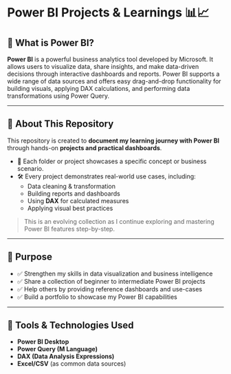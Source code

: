 # Power BI Projects & Learnings 📊📈

## 🧠 What is Power BI?

**Power BI** is a powerful business analytics tool developed by Microsoft. It allows users to visualize data, share insights, and make data-driven decisions through interactive dashboards and reports. Power BI supports a wide range of data sources and offers easy drag-and-drop functionality for building visuals, applying DAX calculations, and performing data transformations using Power Query.

---

## 🎯 About This Repository

This repository is created to **document my learning journey with Power BI** through hands-on **projects and practical dashboards**.

- 📌 Each folder or project showcases a specific concept or business scenario.
- 🛠️ Every project demonstrates real-world use cases, including:
  - Data cleaning & transformation
  - Building reports and dashboards
  - Using **DAX** for calculated measures
  - Applying visual best practices

> This is an evolving collection as I continue exploring and mastering Power BI features step-by-step.

---

## 🚀 Purpose

- ✅ Strengthen my skills in data visualization and business intelligence
- ✅ Share a collection of beginner to intermediate Power BI projects
- ✅ Help others by providing reference dashboards and use-cases
- ✅ Build a portfolio to showcase my Power BI capabilities

---

## 🧰 Tools & Technologies Used

- **Power BI Desktop**
- **Power Query (M Language)**
- **DAX (Data Analysis Expressions)**
- **Excel/CSV** (as common data sources)



